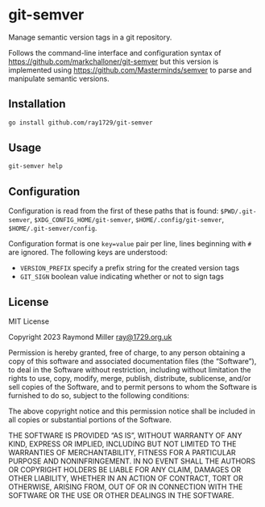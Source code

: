 # git-semver

Manage semantic version tags in a git repository.

Follows the command-line interface and configuration syntax of https://github.com/markchalloner/git-semver but this
version is implemented using https://github.com/Masterminds/semver to parse and manipulate semantic versions.

## Installation

```bash
go install github.com/ray1729/git-semver
```

## Usage

```bash
git-semver help
```

## Configuration

Configuration is read from the first of these paths that is found: `$PWD/.git-semver`, `$XDG_CONFIG_HOME/git-semver`, `$HOME/.config/git-semver`, `$HOME/.git-semver/config`.

Configuration format is one `key=value` pair per line, lines beginning with `#` are ignored. The following keys are
understood:

* `VERSION_PREFIX` specify a prefix string for the created version tags
* `GIT_SIGN` boolean value indicating whether or not to sign tags

## License

MIT License

Copyright 2023 Raymond Miller <ray@1729.org.uk>

Permission is hereby granted, free of charge, to any person obtaining a copy of this software and associated documentation files (the “Software”), to deal in the Software without restriction, including without limitation the rights to use, copy, modify, merge, publish, distribute, sublicense, and/or sell copies of the Software, and to permit persons to whom the Software is furnished to do so, subject to the following conditions:

The above copyright notice and this permission notice shall be included in all copies or substantial portions of the Software.

THE SOFTWARE IS PROVIDED “AS IS”, WITHOUT WARRANTY OF ANY KIND, EXPRESS OR IMPLIED, INCLUDING BUT NOT LIMITED TO THE WARRANTIES OF MERCHANTABILITY, FITNESS FOR A PARTICULAR PURPOSE AND NONINFRINGEMENT. IN NO EVENT SHALL THE AUTHORS OR COPYRIGHT HOLDERS BE LIABLE FOR ANY CLAIM, DAMAGES OR OTHER LIABILITY, WHETHER IN AN ACTION OF CONTRACT, TORT OR OTHERWISE, ARISING FROM, OUT OF OR IN CONNECTION WITH THE SOFTWARE OR THE USE OR OTHER DEALINGS IN THE SOFTWARE.